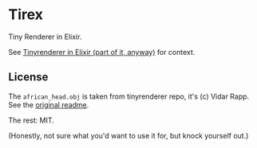 # Tirex

Tiny Renderer in Elixir.

See [Tinyrenderer in Elixir (part of it, anyway)](https://wejn.org/2022/03/tinyrenderer-in-elixir/) for context.

## License

The `african_head.obj` is taken from tinyrenderer repo, it's (c) Vidar Rapp.
See the [original readme](https://github.com/ssloy/tinyrenderer/tree/master/obj/african_head).

The rest: MIT.

(Honestly, not sure what you'd want to use it for, but knock yourself out.)
